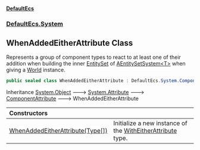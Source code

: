 #### [DefaultEcs](DefaultEcs.md 'DefaultEcs')
### [DefaultEcs.System](DefaultEcs.md#DefaultEcs_System 'DefaultEcs.System')
## WhenAddedEitherAttribute Class
Represents a group of component types to react to at least one of their addition when building the inner [EntitySet](EntitySet.md 'DefaultEcs.EntitySet') of [AEntitySetSystem&lt;T&gt;](AEntitySetSystem_T_.md 'DefaultEcs.System.AEntitySetSystem&lt;T&gt;') when giving a [World](World.md 'DefaultEcs.World') instance.  
```csharp
public sealed class WhenAddedEitherAttribute : DefaultEcs.System.ComponentAttribute
```

Inheritance [System.Object](https://docs.microsoft.com/en-us/dotnet/api/System.Object 'System.Object') &#129106; [System.Attribute](https://docs.microsoft.com/en-us/dotnet/api/System.Attribute 'System.Attribute') &#129106; [ComponentAttribute](ComponentAttribute.md 'DefaultEcs.System.ComponentAttribute') &#129106; WhenAddedEitherAttribute  

| Constructors | |
| :--- | :--- |
| [WhenAddedEitherAttribute(Type[])](WhenAddedEitherAttribute_WhenAddedEitherAttribute(Type__).md 'DefaultEcs.System.WhenAddedEitherAttribute.WhenAddedEitherAttribute(System.Type[])') | Initialize a new instance of the [WithEitherAttribute](WithEitherAttribute.md 'DefaultEcs.System.WithEitherAttribute') type.<br/> |
